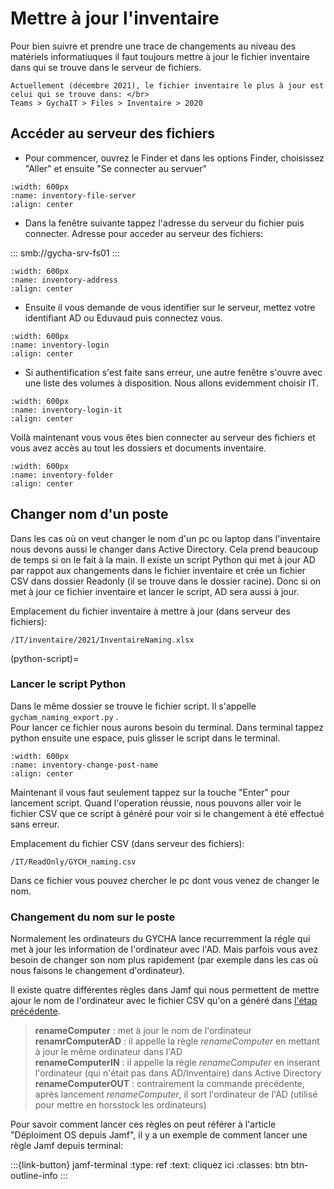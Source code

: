 <!-- 
Author:         Noor Mohammad Alizadeh
Date:           10-Dec 2021
Description:    Update inventory items, names, etc...
 -->

# Mettre à jour l'inventaire

Pour bien suivre et prendre une trace de changements au niveau des matériels
informatiuques il faut toujours mettre à jour le fichier inventaire dans qui 
se trouve dans le serveur de fichiers. 

```{note}
Actuellement (décembre 2021), le fichier inventaire le plus à jour est celui qui se trouve dans: </br>
Teams > GychaIT > Files > Inventaire > 2020
```

## Accéder au serveur des fichiers

- Pour commencer, ouvrez le Finder et dans les options Finder, choisissez "Aller" et ensuite "Se connecter au servuer"

```{image} images/inventory-file-server.png
:width: 600px
:name: inventory-file-server
:align: center
```

- Dans la fenêtre suivante tappez l'adresse du serveur du fichier puis connecter. Adresse pour acceder au serveur des fichiers:

:::
smb://gycha-srv-fs01
:::

```{image} images/inventory-address.png
:width: 600px
:name: inventory-address
:align: center
```

- Ensuite il vous demande de vous identifier sur le serveur, mettez votre identifiant AD ou Eduvaud puis connectez vous.
  
```{image} images/inventory-login.png
:width: 600px
:name: inventory-login
:align: center
```

- Si authentification s'est faite sans erreur, une autre fenêtre s'ouvre avec une liste des volumes à disposition. Nous allons evidemment choisir IT.

```{image} images/inventory-login-it.png
:width: 600px
:name: inventory-login-it
:align: center
```

Voilà maintenant vous vous êtes bien connecter au serveur des fichiers et vous avez accès au tout les dossiers et documents inventaire. 

```{image} images/inventory-folder.png
:width: 600px
:name: inventory-folder
:align: center
```

## Changer nom d'un poste

Dans les cas où on veut changer le nom d'un pc ou laptop dans l'inventaire nous devons aussi le changer dans Active Directory.
Cela prend beaucoup de temps si on le fait à la main. Il existe un script Python qui met à jour AD par rappot aux changements dans le fichier inventaire et crée un fichier CSV dans dossier Readonly (il se trouve dans le dossier racine). Donc si on met à jour ce fichier inventaire et lancer le script, AD sera aussi à jour.

Emplacement du fichier inventaire à mettre à jour (dans serveur des fichiers):
```
/IT/inventaire/2021/InventaireNaming.xlsx
```

(python-script)=
### Lancer le script Python

Dans le même dossier se trouve le fichier script. Il s'appelle ```gycham_naming_export.py``` . </br>
Pour lancer ce fichier nous aurons besoin du terminal. Dans terminal tappez python ensuite une espace, puis glisser le script dans le terminal. 

```{image} images/inventory-change-post-name.png
:width: 600px
:name: inventory-change-post-name
:align: center
```

Maintenant il vous faut seulement tappez sur la touche "Enter" pour lancement script. Quand l'operation réussie, nous pouvons aller voir le fichier CSV que ce script à généré pour voir si le changement à été effectué sans erreur. 

Emplacement du fichier CSV (dans serveur des fichiers): 

```
/IT/ReadOnly/GYCH_naming.csv
```

Dans ce fichier vous pouvez chercher le pc dont vous venez de changer le nom.

### Changement du nom sur le poste

Normalement les ordinateurs du GYCHA lance recurremment la régle qui met à jour les information de l'ordinateur avec l'AD. 
Mais parfois vous avez besoin de changer son nom plus rapidement (par exemple dans les cas où nous faisons le changement d'ordinateur). 

Il existe quatre différentes règles dans Jamf qui nous permettent de mettre ajour le nom de l'ordinateur avec le fichier CSV qu'on a généré dans [l'étap précédente](python-script). 

> **renameComputer** : met à jour le nom de l'ordinateur
> </br> **renamrComputerAD** : il appelle la règle _renameComputer_ en mettant à jour le même ordinateur dans l'AD
> </br> **renameComputerIN** : il appelle la règle _renameComputer_ en inserant l'ordinateur (qui n'était pas dans AD/Inventaire) dans Active Directory 
> </br> **renameComputerOUT** : contrairement la commande précédente, après lancement _renameComputer_, il sort l'ordinateur de l'AD (utilisé pour mettre en horsstock les ordinateurs)

Pour savoir comment lancer ces règles on peut référer à l'article "Déploiment OS depuis Jamf", il y a un exemple de comment lancer une règle Jamf depuis terminal: 

:::{link-button} jamf-terminal
:type: ref
:text: cliquez ici
:classes: btn btn-outline-info
:::